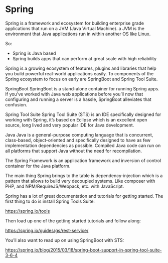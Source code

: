 # Spring

Spring is a framework and ecosystem for building enterprise grade applications that run on a JVM (Java Virtual Machine). a JVM is the environment that Java applications run in within another OS like Linux.

So:

- Spring is Java based
- Spring builds apps that can perform at great scale with high reliability

Spring is a growing ecosystem of features, plugins and libraries that help you build powerful real-world applications easily. To components of the Spring ecosystem to focus on early are SpringBoot and Spring Tool Suite.

SpringBoot
SpringBoot is a stand-alone container for running Spring apps. If you’ve worked with Java web applications before you’ll now that configuring and running a server is a hassle, SpringBoot alleviates that confusion.

Spring Tool Suite
Spring Tool Suite (STS) is an IDE specifically designed for working with Spring, it’s based on Eclipse which is an excellent open source, long lived and very popular IDE for Java development.

Java
Java is a general-purpose computing language that is concurrent, class-based, object-oriented and specifically designed to have as few implementation dependencies as possible. Compiled Java code can run on all platforms that support Java without the need for recompilation.

The Spring Framework is an application framework and inversion of control container for the Java platform.

The main thing Spring brings to the table is  dependency-injection which is a pattern that allows to build very decoupled systems. Like composer with PHP, and NPM/RequireJS/Webpack, etc. with JavaScript.

Spring has a lot of great documentation and tutorials for getting started. The first thing to do is install Spring Tools Suite:

https://spring.io/tools

Then load up one of the getting started tutorials and follow along:

https://spring.io/guides/gs/rest-service/

You’ll also want to read up on using SpringBoot with STS:

https://spring.io/blog/2015/03/18/spring-boot-support-in-spring-tool-suite-3-6-4
